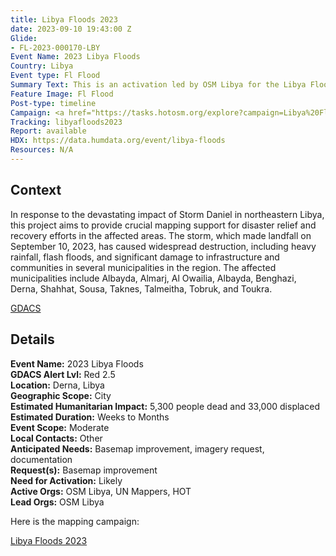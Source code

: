 ```yaml
---
title: Libya Floods 2023
date: 2023-09-10 19:43:00 Z
Glide:
- FL-2023-000170-LBY
Event Name: 2023 Libya Floods
Country: Libya
Event type: Fl Flood
Summary Text: This is an activation led by OSM Libya for the Libya Floods of 2023.
Feature Image: Fl Flood
Post-type: timeline
Campaign: <a href="https://tasks.hotosm.org/explore?campaign=Libya%20Floods%202023">Libya</a>
Tracking: libyafloods2023
Report: available
HDX: https://data.humdata.org/event/libya-floods
Resources: N/A
---
```


<h2>Context</h2>

In response to the devastating impact of Storm Daniel in northeastern Libya, this project aims to provide crucial mapping support for disaster relief and recovery efforts in the affected areas. The storm, which made landfall on September 10, 2023, has caused widespread destruction, including heavy rainfall, flash floods, and significant damage to infrastructure and communities in several municipalities in the region. The affected municipalities include Albayda, Almarj, Al Owailia, Albayda, Benghazi, Derna, Shahhat, Sousa, Taknes, Talmeitha, Tobruk, and Toukra.

<a href="https://www.gdacs.org/report.aspx?eventid=1102204&episodeid=1&eventtype=FL" target="_blank">GDACS</a>

<h2>Details</h2>

<strong>Event Name:</strong> 2023 Libya Floods<br>
<strong>GDACS Alert Lvl:</strong> Red 2.5<br>
<strong>Location:</strong> Derna, Libya<br>
<strong>Geographic Scope:</strong> City<br>
<strong>Estimated Humanitarian Impact:</strong> 5,300 people dead and 33,000 displaced<br>
<strong>Estimated Duration:</strong> Weeks to Months<br>
<strong>Event Scope:</strong> Moderate<br>
<strong>Local Contacts:</strong> Other<br>
<strong>Anticipated Needs:</strong> Basemap improvement, imagery request, documentation <br>
<strong>Request(s):</strong> Basemap improvement
<br>
<strong>Need for Activation:</strong> Likely<br>
<strong>Active Orgs:</strong> OSM Libya, UN Mappers, HOT
<br>
<strong>Lead Orgs:</strong> OSM Libya<be>

Here is the mapping campaign:

<a href="https://tasks.hotosm.org/explore?campaign=Libya%20Floods%202023">Libya Floods 2023</a>